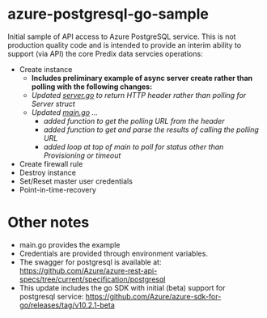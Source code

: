 # azure-postgresql-go-sample
Initial sample of API access to Azure PostgreSQL service.  This is not production quality code and is intended to provide an interim ability to support (via API) the core Predix data servcies operations:

- Create instance
    - __Includes preliminary example of async server create rather than polling with the following changes:__
    - _Updated [server.go](vendor/github.com/Azure/azure-sdk-for-go/arm/postgresql/servers.go#L53) to return HTTP header rather than polling for Server struct_
    - _Updated [main.go](main.go) ..._
      - _added function to get the polling URL from the header_
      - _added function to get and parse the results of calling the polling URL_
      - _added loop at top of main to poll for status other than Provisioning or timeout_
- Create firewall rule
- Destroy instance
- Set/Reset master user credentials
- Point-in-time-recovery

# Other notes
- main.go provides the example
- Credentials are provided through environment variables.
- The swagger for postgresql is available at: https://github.com/Azure/azure-rest-api-specs/tree/current/specification/postgresql
- This update includes the go SDK with initial (beta) support for postgresql service: https://github.com/Azure/azure-sdk-for-go/releases/tag/v10.2.1-beta

